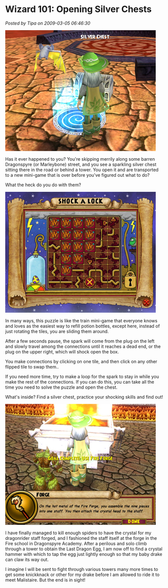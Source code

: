 # Wizard 101: Opening Silver Chests

*Posted by Tipa on 2009-03-05 06:46:30*

![wizardgraphicalclient-2009-03-04-19-57-11-59](../uploads/2009/03/wizardgraphicalclient-2009-03-04-19-57-11-59.jpg "wizardgraphicalclient-2009-03-04-19-57-11-59")

Has it ever happened to you? You're skipping merrily along some barren Dragonspyre (or Marleybone) street, and you see a sparkling silver chest sitting there in the road or behind a tower. You open it and are transported to a new mini-game that is over before you've figured out what to do?

What the heck do you do with them?

![wizardgraphicalclient-2009-03-04-19-57-50-08](../uploads/2009/03/wizardgraphicalclient-2009-03-04-19-57-50-08.jpg "wizardgraphicalclient-2009-03-04-19-57-50-08")

In many ways, this puzzle is like the train mini-game that everyone knows and loves as the easiest way to refill potion bottles, except here, instead of just rotating the tiles, you are sliding them around.

After a few seconds pause, the spark will come from the plug on the left and slowly travel among the connections until it reaches a dead end, or the plug on the upper right, which will shock open the box.

You make connections by clicking on one tile, and then click on any other flipped tile to swap them..

If you need more time, try to make a loop for the spark to stay in while you make the rest of the connections. If you can do this, you can take all the time you need to solve the puzzle and open the chest.

What's inside? Find a silver chest, practice your shocking skills and find out!

![wizardgraphicalclient-2009-03-04-20-21-30-49](../uploads/2009/03/wizardgraphicalclient-2009-03-04-20-21-30-49.jpg "wizardgraphicalclient-2009-03-04-20-21-30-49")

I have finally managed to kill enough spiders to have the crystal for my dragonrider staff forged, and I fashioned the staff itself at the forge in the Fire school in Dragonspyre Academy. After a perilous and solo climb through a tower to obtain the Last Dragon Egg, I am now off to find a crystal hammer with which to tap the egg just lightly enough so that my baby drake can claw its way out.

I imagine I will be sent to fight through various towers many more times to get some knickknack or other for my drake before I am allowed to ride it to meet Malistaire. But the end is in sight!


